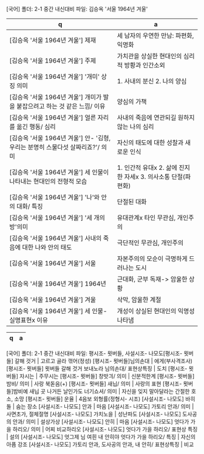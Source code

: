 [국어]
폴더: 2-1 중간 내신대비
파일: 김승옥 '서울 1964년 겨울'

 q  | a
--- | ---
[김승옥 '서울 1964년 겨울'] 제재		| 세 남자의 우연한 만남: 파편화, 익명화
[김승옥 '서울 1964년 겨울'] 주제		| 가치관을 상실한 현대인의 심리적 방황과 인간소외
[김승옥 '서울 1964년 겨울'] '개미' 상징 의미		| 1. 사내의 분신 2. 나의 양심
[김승옥 '서울 1964년 겨울'] 개미가 발을 붙잡으려고 하는 것 같은 느낌/ 이유		| 양심의 가책
[김승옥 '서울 1964년 겨울'] 얼른 자리를 옮긴 행동/ 심리		| 사내의 죽음에 연관되길 원하지 않는 나의 심리
[김승옥 '서울 1964년 겨울'] 안- '김형, 우리는 분명히 스물다섯 살짜리죠?'/ 의미		| 자신의 태도에 대한 성찰과 새로운 인식
[김승옥 '서울 1964년 겨울'] 세 인물이 나타내는 현대인의 전형적 모습		| 1. 인간적 유대x 2. 삶에 진지한 자세x 3. 의사소통 단절(파편화)
[김승옥 '서울 1964년 겨울'] '나'와 안의 대화/ 특징		| 단절된 대화
[김승옥 '서울 1964년 겨울'] '세 개의 방'의미		| 유대관계x 타인 무관심, 개인주의
[김승옥 '서울 1964년 겨울'] 사내의 죽음에 대한 나와 안의 태도		| 극단적인 무관심, 개인주의
[김승옥 '서울 1964년 겨울'] 서울		| 자본주의의 모순이 극명하게 드러나는 도시
[김승옥 '서울 1964년 겨울'] 1964년		| 근대화, 군부 독재-> 암울한 상황
[김승옥 '서울 1964년 겨울'] 겨울		| 삭막, 암울한 계절
[김승옥 '서울 1964년 겨울'] 세 인물- 실명표현x 이유		| 개성이 상실된 현대인의 익명성 나타냄

 q  | a
--- | ---
[국어]
폴더: 2-1 중간 내신대비
파일: 평시조- 묏버들, 사설시조- 나모도
​
[평시조- 묏버들] 갈해 것거		| 고르고 골라 꺾어(정성)
[평시조- 묏버들] ​님의손대		| 에게(부사격조사)
[평시조- 묏버들] ​묏버들 갈해 것거 보내노라 님의손대/ 표현상특징		| 도치
[평시조- 묏버들] ​자시는		| 주무시는
[평시조- 묏버들] ​창밧긔/ 의미		| 신분적한계
[평시조- 묏버들] ​밤비/ 의미		| 사랑 북돋음(+)
[평시조- 묏버들] ​새닙/ 의미		| 사랑의 표현
[평시조- 묏버들] ​밤비예 새닙 곳 나거든 날인가도 너기쇼셔/ 의미		| 자신을 잊지 말아달라는 간절한 호소, 소망
[평시조- 묏버들] ​운율		| 4음보 외형률(정형시- 시조)
[사설시조- 나모도] 바히돌		| 숨는 장소
[사설시조- 나모도] ​안과		| 마음
[사설시조- 나모도] ​가토리 안과/ 의미		| 사면초가, 절체절명
[사설시조- 나모도] ​가치노을		| 성난파도
[사설시조- 나모도] ​도사공의 안과/ 의미		| 설상가상
[사설시조- 나모도] ​안히		| 마음
[사설시조- 나모도] ​엇다가 가을 하리오/ 의미		| 어찌 비교하리오
[사설시조- 나모도] ​엇다가 가을 하리오/ 표현상 특징		| 설의
[사설시조- 나모도] ​엇그제 님 여흰 내 안히야 엇다가 가을 하리오/ 특징		| 자신의 아픔 강조
[사설시조- 나모도] ​가토리 안과, 도사공의 안과, 내 안히/ 표현상특징		| 비교
